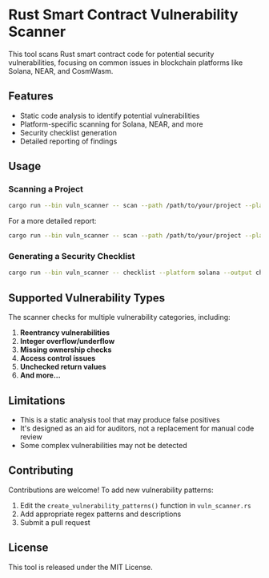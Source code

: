 # Rust Smart Contract Vulnerability Scanner

This tool scans Rust smart contract code for potential security vulnerabilities, focusing on common issues in blockchain platforms like Solana, NEAR, and CosmWasm.

## Features

- Static code analysis to identify potential vulnerabilities
- Platform-specific scanning for Solana, NEAR, and more
- Security checklist generation
- Detailed reporting of findings

## Usage

### Scanning a Project

```bash
cargo run --bin vuln_scanner -- scan --path /path/to/your/project --platform solana
```

For a more detailed report:

```bash
cargo run --bin vuln_scanner -- scan --path /path/to/your/project --platform solana --detailed
```

### Generating a Security Checklist

```bash
cargo run --bin vuln_scanner -- checklist --platform solana --output checklist.md
```

## Supported Vulnerability Types

The scanner checks for multiple vulnerability categories, including:

1. **Reentrancy vulnerabilities**
2. **Integer overflow/underflow**
3. **Missing ownership checks**
4. **Access control issues**
5. **Unchecked return values**
6. **And more...**

## Limitations

- This is a static analysis tool that may produce false positives
- It's designed as an aid for auditors, not a replacement for manual code review
- Some complex vulnerabilities may not be detected

## Contributing

Contributions are welcome! To add new vulnerability patterns:

1. Edit the `create_vulnerability_patterns()` function in `vuln_scanner.rs`
2. Add appropriate regex patterns and descriptions
3. Submit a pull request

## License

This tool is released under the MIT License.
